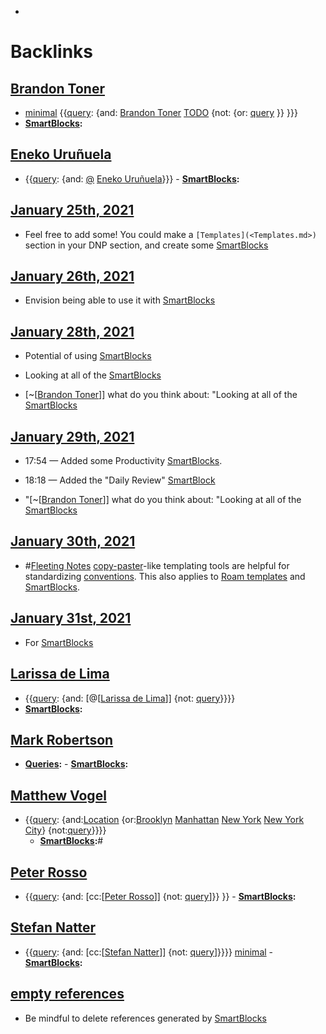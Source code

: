 - 

# Backlinks
## [Brandon Toner](<Brandon Toner.md>)
- [minimal](<minimal.md>) {{[query](<query.md>): {and: [Brandon Toner](<Brandon Toner.md>) [TODO](<TODO.md>) {not: {or: [query](<query.md>) }}  }}}
- **[SmartBlocks](<SmartBlocks.md>):**

## [Eneko Uruñuela](<Eneko Uruñuela.md>)
- {{[query](<query.md>): {and: [@](<@.md>) [Eneko Uruñuela](<Eneko Uruñuela.md>)}}}
        - **[SmartBlocks](<SmartBlocks.md>):**

## [January 25th, 2021](<January 25th, 2021.md>)
- Feel free to add some! You could make a `[Templates](<Templates.md>)` section in your DNP section, and create some [SmartBlocks](<SmartBlocks.md>)

## [January 26th, 2021](<January 26th, 2021.md>)
- Envision being able to use it with [SmartBlocks](<SmartBlocks.md>)

## [January 28th, 2021](<January 28th, 2021.md>)
- Potential of using [SmartBlocks](<SmartBlocks.md>)

- Looking at all of the [SmartBlocks](<SmartBlocks.md>)

- [~[[Brandon Toner](<~[[Brandon Toner.md>)]] what do you think about: "Looking at all of the [SmartBlocks](<SmartBlocks.md>)

## [January 29th, 2021](<January 29th, 2021.md>)
- 17:54 — Added some Productivity [SmartBlocks](<SmartBlocks.md>).

- 18:18 — Added the "Daily Review" [SmartBlock]([SmartBlocks](<SmartBlocks.md>))

- "[~[[Brandon Toner](<~[[Brandon Toner.md>)]] what do you think about: "Looking at all of the [SmartBlocks](<SmartBlocks.md>)

## [January 30th, 2021](<January 30th, 2021.md>)
- #[Fleeting Notes](<Fleeting Notes.md>) [copy-paster](<copy-paster.md>)-like templating tools are helpful for standardizing [conventions](<conventions.md>). This also applies to [Roam templates](<Roam templates.md>) and [SmartBlocks](<SmartBlocks.md>).

## [January 31st, 2021](<January 31st, 2021.md>)
- For [SmartBlocks](<SmartBlocks.md>)

## [Larissa de Lima](<Larissa de Lima.md>)
- {{[query](<query.md>): {and: [@[[Larissa de Lima](<@[[Larissa de Lima.md>)]] {not: [query](<query.md>)}}}}
- **[SmartBlocks](<SmartBlocks.md>):**

## [Mark Robertson](<Mark Robertson.md>)
- **[Queries](<Queries.md>):**
        - **[SmartBlocks](<SmartBlocks.md>):**

## [Matthew Vogel](<Matthew Vogel.md>)
- {{[query](<query.md>): {and:[Location](<Location.md>) {or:[Brooklyn](<Brooklyn.md>) [Manhattan](<Manhattan.md>) [New York](<New York.md>) [New York City](<New York City.md>)} {not:[query](<query.md>)}}}}
    - **[SmartBlocks](<SmartBlocks.md>):**#

## [Peter Rosso](<Peter Rosso.md>)
- {{[query](<query.md>): {and: [cc:[[Peter Rosso](<cc:[[Peter Rosso.md>)]] {not: [query](<query.md>)]}}  }}
        - **[SmartBlocks](<SmartBlocks.md>):**

## [Stefan Natter](<Stefan Natter.md>)
- {{[query](<query.md>): {and: [cc:[[Stefan Natter](<cc:[[Stefan Natter.md>)]] {not: [query](<query.md>)]}}}} [minimal](<minimal.md>)
        - **[SmartBlocks](<SmartBlocks.md>):**

## [empty references](<empty references.md>)
- Be mindful to delete references generated by [SmartBlocks](<SmartBlocks.md>)

